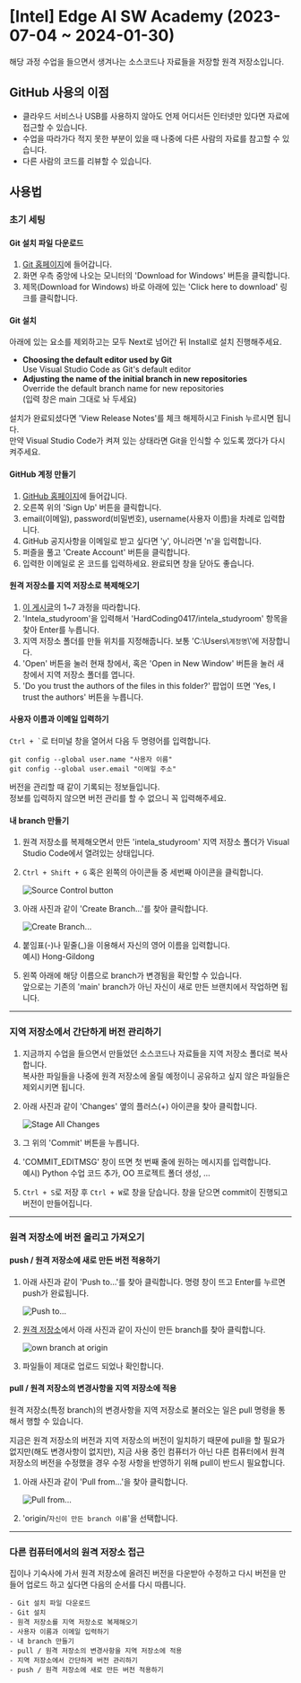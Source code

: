 
# [Intel] Edge AI SW Academy (2023-07-04 ~ 2024-01-30)

해당 과정 수업을 들으면서 생겨나는 소스코드나 자료들을 저장할 원격 저장소입니다.

## GitHub 사용의 이점

- 클라우드 서비스나 USB를 사용하지 않아도 언제 어디서든 인터넷만 있다면 자료에 접근할 수 있습니다.
- 수업을 따라가다 적지 못한 부분이 있을 때 나중에 다른 사람의 자료를 참고할 수 있습니다.
- 다른 사람의 코드를 리뷰할 수 있습니다.

## 사용법

### 초기 세팅

#### Git 설치 파일 다운로드

1. <a href = "https://git-scm.com" target = "_blank">Git 홈페이지</a>에 들어갑니다.
2. 화면 우측 중앙에 나오는 모니터의 'Download for Windows' 버튼을 클릭합니다.
3. 제목(Download for Windows) 바로 아래에 있는 'Click here to download' 링크를 클릭합니다.

#### Git 설치

아래에 있는 요소를 제외하고는 모두 Next로 넘어간 뒤 Install로 설치 진행해주세요.

- **Choosing the default editor used by Git**  
    Use Visual Studio Code as Git's default editor
- **Adjusting the name of the initial branch in new repositories**  
    Override the default branch name for new repositories  
    (입력 창은 main 그대로 놔 두세요)

설치가 완료되셨다면 'View Release Notes'를 체크 해제하시고 Finish 누르시면 됩니다.  
만약 Visual Studio Code가 켜져 있는 상태라면 Git을 인식할 수 있도록 껐다가 다시 켜주세요.

#### GitHub 계정 만들기

1. <a href = "https://github.com" target = "_blank">GitHub 홈페이지</a>에 들어갑니다.
2. 오른쪽 위의 'Sign Up' 버튼을 클릭합니다.
3. email(이메일), password(비밀번호), username(사용자 이름)을 차례로 입력합니다.
4. GitHub 공지사항을 이메일로 받고 싶다면 'y', 아니라면 'n'을 입력합니다.
5. 퍼즐을 풀고 'Create Account' 버튼을 클릭합니다.
6. 입력한 이메일로 온 코드를 입력하세요. 완료되면 창을 닫아도 좋습니다.

#### 원격 저장소를 지역 저장소로 복제해오기

1. <a href = "https://coding-factory.tistory.com/940" target = "_blank">이 게시글</a>의 1~7 과정을 따라합니다.
2. 'Intela_studyroom'을 입력해서 'HardCoding0417/intela_studyroom' 항목을 찾아 Enter를 누릅니다.
3. 지역 저장소 폴더를 만들 위치를 지정해줍니다. 보통 'C:\\Users\\`계정명`\\'에 저장합니다.
4. 'Open' 버튼을 눌러 현재 창에서, 혹은 'Open in New Window' 버튼을 눌러 새 창에서 지역 저장소 폴더를 엽니다.
5. 'Do you trust the authors of the files in this folder?' 팝업이 뜨면 'Yes, I trust the authors' 버튼을 누릅니다.

#### 사용자 이름과 이메일 입력하기

<code>Ctrl + \`</code>로 터미널 창을 열어서 다음 두 명령어를 입력합니다.  

```
git config --global user.name "사용자 이름"  
git config --global user.email "이메일 주소"
```

버전을 관리할 때 같이 기록되는 정보들입니다.  
정보를 입력하지 않으면 버전 관리를 할 수 없으니 꼭 입력해주세요.

#### 내 branch 만들기

1. 원격 저장소를 복제해오면서 만든 'intela_studyroom' 지역 저장소 폴더가 Visual Studio Code에서 열려있는 상태입니다.
2. `Ctrl + Shift + G` 혹은 왼쪽의 아이콘들 중 세번째 아이콘을 클릭합니다.

    ![Source Control button](Source%20Control%20button.png)
3. 아래 사진과 같이 'Create Branch...'를 찾아 클릭합니다.

    ![Create Branch...](Create%20Branch....png)
4. 붙임표(-)나 밑줄(_)을 이용해서 자신의 영어 이름을 입력합니다.  
    예시) Hong-Gildong
5. 왼쪽 아래에 해당 이름으로 branch가 변경됨을 확인할 수 있습니다.  
    앞으로는 기존의 'main' branch가 아닌 자신이 새로 만든 브랜치에서 작업하면 됩니다.

---

### 지역 저장소에서 간단하게 버전 관리하기

1. 지금까지 수업을 들으면서 만들었던 소스코드나 자료들을 지역 저장소 폴더로 복사합니다.  
    복사한 파일들을 나중에 원격 저장소에 올릴 예정이니 공유하고 싶지 않은 파일들은 제외시키면 됩니다.
2. 아래 사진과 같이 'Changes' 옆의 플러스(+) 아이콘을 찾아 클릭합니다.

    ![Stage All Changes](Stage%20All%20Changes.png)
3. 그 위의 'Commit' 버튼을 누릅니다.
4. 'COMMIT_EDITMSG' 창이 뜨면 첫 번째 줄에 원하는 메시지를 입력합니다.  
    예시) Python 수업 코드 추가, OO 프로젝트 폴더 생성, ...
5. `Ctrl + S`로 저장 후 `Ctrl + W`로 창을 닫습니다. 창을 닫으면 commit이 진행되고 버전이 만들어집니다.

---

### 원격 저장소에 버전 올리고 가져오기

#### push / 원격 저장소에 새로 만든 버전 적용하기

1. 아래 사진과 같이 'Push to...'를 찾아 클릭합니다. 명령 창이 뜨고 Enter를 누르면 push가 완료됩니다.

    ![Push to...](Push%20to....png)
2. <a href = "https://github.com/HardCoding0417/intela_studyroom" target = "_blank">원격 저장소</a>에서 아래 사진과 같이 자신이 만든 branch를 찾아 클릭합니다.

    ![own branch at origin](own%20branch%20at%20origin.png)
3. 파일들이 제대로 업로드 되었나 확인합니다.

#### pull / 원격 저장소의 변경사항을 지역 저장소에 적용

원격 저장소(특정 branch)의 변경사항을 지역 저장소로 불러오는 일은 pull 명령을 통해서 행할 수 있습니다.

지금은 원격 저장소의 버전과 지역 저장소의 버전이 일치하기 때문에 pull을 할 필요가 없지만(해도 변경사항이 없지만), 지금 사용 중인 컴퓨터가 아닌 다른 컴퓨터에서 원격 저장소의 버전을 수정했을 경우 수정 사항을 반영하기 위해 pull이 반드시 필요합니다.

1. 아래 사진과 같이 'Pull from...'을 찾아 클릭합니다.

    ![Pull from...](Pull%20from....png)
2. 'origin/`자신이 만든 branch 이름`'을 선택합니다.

---

### 다른 컴퓨터에서의 원격 저장소 접근

집이나 기숙사에 가서 원격 저장소에 올려진 버전을 다운받아 수정하고 다시 버전을 만들어 업로드 하고 싶다면 다음의 순서를 다시 따릅니다.

```
- Git 설치 파일 다운로드
- Git 설치
- 원격 저장소를 지역 저장소로 복제해오기
- 사용자 이름과 이메일 입력하기
- 내 branch 만들기
- pull / 원격 저장소의 변경사항을 지역 저장소에 적용
- 지역 저장소에서 간단하게 버전 관리하기
- push / 원격 저장소에 새로 만든 버전 적용하기
```